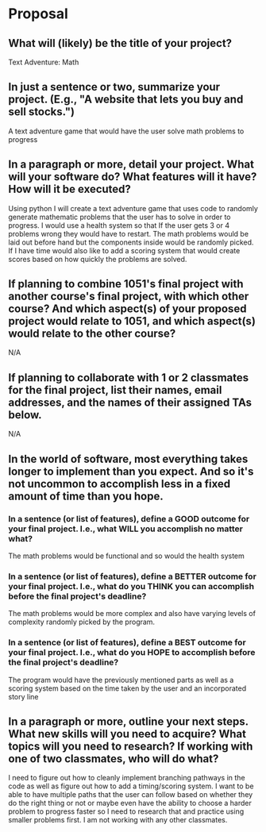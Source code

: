 # Proposal

## What will (likely) be the title of your project?

Text Adventure: Math

## In just a sentence or two, summarize your project. (E.g., "A website that lets you buy and sell stocks.")

A text adventure game that would have the user solve math problems to progress

## In a paragraph or more, detail your project. What will your software do? What features will it have? How will it be executed?

Using python I will create a text adventure game that uses code to randomly generate mathematic problems that the user has to solve in order to progress. I would use a health system so that If the user gets 3 or 4 problems wrong they would have to restart. The math problems would be laid out before hand but the components inside would be randomly picked. If I have time  would also like to add a scoring system that would create scores based on how quickly the problems are solved.

## If planning to combine 1051's final project with another course's final project, with which other course? And which aspect(s) of your proposed project would relate to 1051, and which aspect(s) would relate to the other course?

N/A

## If planning to collaborate with 1 or 2 classmates for the final project, list their names, email addresses, and the names of their assigned TAs below.

N/A

## In the world of software, most everything takes longer to implement than you expect. And so it's not uncommon to accomplish less in a fixed amount of time than you hope.

### In a sentence (or list of features), define a GOOD outcome for your final project. I.e., what WILL you accomplish no matter what?

The math problems would be functional and so would the health system

### In a sentence (or list of features), define a BETTER outcome for your final project. I.e., what do you THINK you can accomplish before the final project's deadline?

The math problems would be more complex and also have varying levels of complexity randomly picked by the program. 

### In a sentence (or list of features), define a BEST outcome for your final project. I.e., what do you HOPE to accomplish before the final project's deadline?

The program would have the previously mentioned parts as well as a scoring system based on the time taken by the user and an incorporated story line

## In a paragraph or more, outline your next steps. What new skills will you need to acquire? What topics will you need to research? If working with one of two classmates, who will do what?

I need to figure out how to cleanly implement branching pathways in the code as well as figure out how to add a timing/scoring system. I want to be able to have multiple paths that the user can follow based on whether they do the right thing or not or maybe even have the ability to choose a harder problem to progress faster so I need to research that and practice using smaller problems first. I am not working with any other classmates.
